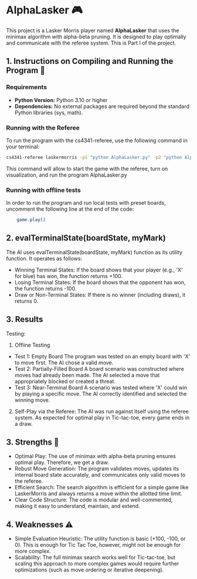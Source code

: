 # AlphaLasker 🎮

This project is a Lasker Morris player named **AlphaLasker** that uses the minimax algorithm with alpha-beta pruning. It is designed to play optimally and communicate with the referee system. This is Part I of the project. 

## 1. Instructions on Compiling and Running the Program 🔧

### Requirements
- **Python Version:** Python 3.10 or higher  
- **Dependencies:** No external packages are required beyond the standard Python libraries (sys, math).

### Running with the Referee
To run the program with the cs4341-referee, use the following command in your terminal:

```bash
cs4341-referee laskermorris -p1 "python AlphaLasker.py" -p2 "python AlphaLasker.py" --visual
```

This command will allow to start the game with the referee, turn on visualization, and run the program AlphaLasker.py

### Running with offline tests
In order to run the program and run local tests with preset boards, uncomment the following line at the end of the code: 

```bash 
    game.play()
```


## 2. evalTerminalState(boardState, myMark)

The AI uses evalTerminalState(boardState, myMark) function as its utility function. It operates as follows:

- Winning Terminal States:
    If the board shows that your player (e.g., 'X' for blue) has won, the function returns +100.
- Losing Terminal States:
    If the board shows that the opponent has won, the function returns -100.
-  Draw or Non-Terminal States:
    If there is no winner (including draws), it returns 0.

## 3. Results

Testing: 

1. Offline Testing 
- Test 1: Empty Board
The program was tested on an empty board with 'X' to move first. The AI chose a valid move.
- Test 2: Partially-Filled Board
A board scenario was constructed where moves had already been made. The AI selected a move that appropriately blocked or created a threat.
- Test 3: Near-Terminal Board
A scenario was tested where 'X' could win by playing a specific move. The AI correctly identified and selected the winning move.

2. Self-Play via the Referee:
The AI was run against itself using the referee system.
As expected for optimal play in Tic-tac-toe, every game ends in a draw.

## 3. Strengths 💪

- Optimal Play:
The use of minimax with alpha-beta pruning ensures optimal play. Therefore, we get a draw. 
- Robust Move Generation:
The program validates moves, updates its internal board state accurately, and communicates only valid moves to the referee.
- Efficient Search:
The search algorithm is efficient for a simple game like LaskerMorris and always returns a move within the allotted time limit.
- Clear Code Structure:
The code is modular and well-commented, making it easy to understand, maintain, and extend.

## 4. Weaknesses ⚠️

- Simple Evaluation Heuristic:
The utility function is basic (+100, -100, or 0). This is enough for Tic Tac Toe, however, might not be enough for more complex.
- Scalability:
The full minimax search works well for Tic-tac-toe, but scaling this approach to more complex games would require further optimizations (such as move ordering or iterative deepening).
